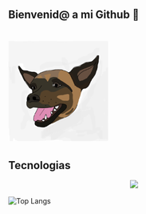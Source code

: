 ## Bienvenid@ a mi Github  👋

<!--
**ctapazco/ctapazco** is a ✨ _special_ ✨ repository because its `README.md` (this file) appears on your GitHub profile.

Here are some ideas to get you started:

- 🔭 I’m currently working on ...
- 🌱 I’m currently learning ...
- 👯 I’m looking to collaborate on ...
- 🤔 I’m looking for help with ...
- 💬 Ask me about ...
- 📫 How to reach me: ...
- 😄 Pronouns: ...
- ⚡ Fun fact: ...
-->
# <img src="https://github.com/ctapazco/ctapazco/blob/main/ruffo_git1.png?raw=true" width= "200" />

## Tecnologias 
</div>
<!--tech stack icons-->
<p align="center">
  <a href="https://skillicons.dev">
    <img src="https://skillicons.dev/icons?i=git,css,github,html,java,js,linux,mysql,nextjs,nodejs,react,redux,ts,vscode,kubernetes&perline=14" />
  </a>
</p>

![Top Langs](https://github-readme-stats.vercel.app/api/top-langs/?username=ctapazco&layout=compact&theme=dark)
